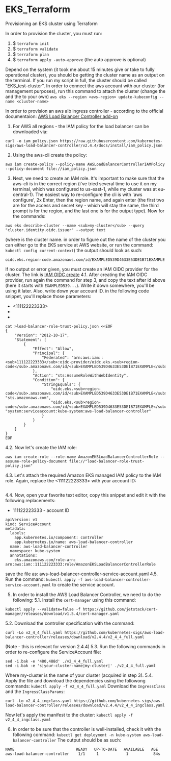 # EKS_Terraform
Provisioning an EKS cluster using Terraform

In order to provision the cluster, you must run:
1. $ `terraform init`
2. $ `terraform validate`
3. $ `terraform plan`
4. $ `terraform apply -auto-approve` (the auto approve is optional)

Depend on the system (it took me about 15 minutes give or take to fully operational cluster), you should be getting
the cluster name as an output on the terminal. If you run my script in full, the cluster should be called "EKS_test-cluster".
In order to connect the aws account with our cluster (for management purposes), run this command to attach the cluster (change the <aws-region> and the <cluster-name> to your own)
`aws eks --region <aws-region> update-kubeconfig --name <cluster-name>`

In order to provision an aws alb ingress controller - according to the official documentaion:
[AWS Load Balancer Controller add-on](https://docs.aws.amazon.com/eks/latest/userguide/aws-load-balancer-controller.html#lbc-install-controller)
1. For AWS all regions - the IAM policy for the load balancer can be downloaded via: 
```
curl -o iam_policy.json https://raw.githubusercontent.com/kubernetes-sigs/aws-load-balancer-controller/v2.4.4/docs/install/iam_policy.json
```
2. Using the aws-cli create the policy:
```
aws iam create-policy --policy-name AWSLoadBalancerControllerIAMPolicy --policy-document file://iam_policy.json
```
3. Next, we need to create an IAM role. It's important to make sure that the aws-cli is in the correct region (i've tried several time to use it on my terminal, which was configured to us-east-1, while my cluster was at eu-central-1). The easiest way to re-configure the cli is with 'aws configure', 2x Enter, then the region name, and again enter (the first two are for the access and secret key - which will stay the same, the third prompt is for the region, and the last one is for the output type).
Now for the commands:
```
aws eks describe-cluster --name <sub>my-cluster</sub> --query "cluster.identity.oidc.issuer" --output text
```
(where <my-cluster> is the cluster name. in order to figure out the name of the cluster you can either go to the EKS service at AWS website, or run the command: `kubectl config current-context`)
the output should look as such:
```
oidc.eks.region-code.amazonaws.com/id/EXAMPLED539D4633E53DE1B71EXAMPLE
```
If no output or error given, you must create an IAM OIDC provider for the cluster. The link is [IAM OIDC create](https://docs.aws.amazon.com/eks/latest/userguide/enable-iam-roles-for-service-accounts.html)
4.1. After creating the IAM OIDC provider, run again the command for step 3, and copy the text after id above (here it starts with ``EXAMPLED539...``). Write it down somewhere, you'll be using it later. Also, write down your account ID. in the following code snippet, you'll replace those parameters:
* <111122223333>
* <region-code>
* <EXAMPLED539D4633E53DE1B71EXAMPLE>

```
cat >load-balancer-role-trust-policy.json <<EOF
{
    "Version": "2012-10-17",
    "Statement": [
        {
            "Effect": "Allow",
            "Principal": {
                "Federated": "arn:aws:iam::<sub>111122223333</sub>:oidc-provider/oidc.eks.<sub>region-code</sub>.amazonaws.com/id/<sub>EXAMPLED539D4633E53DE1B71EXAMPLE</sub>"
            },
            "Action": "sts:AssumeRoleWithWebIdentity",
            "Condition": {
                "StringEquals": {
                    "oidc.eks.<sub>region-code</sub>.amazonaws.com/id/<sub>EXAMPLED539D4633E53DE1B71EXAMPLE</sub>:aud": "sts.amazonaws.com",
                    "oidc.eks.<sub>region-code</sub>.amazonaws.com/id/<sub>EXAMPLED539D4633E53DE1B71EXAMPLE</sub>:sub": "system:serviceaccount:kube-system:aws-load-balancer-controller"
                }
            }
        }
    ]
}
EOF
```
4.2. Now let's create the IAM role:
```
aws iam create-role --role-name AmazonEKSLoadBalancerControllerRole --assume-role-policy-document file://"load-balancer-role-trust-policy.json"
```
4.3. Let's attach the required Amazon EKS managed IAM policy to the IAM role. Again, replace the <111122223333> with your account ID:
```aws iam attach-role-policy --policy-arn arn:aws:iam::<sub>111122223333</sub>:policy/AWSLoadBalancerControllerIAMPolicy --role-name AmazonEKSLoadBalancerControllerRole
```

4.4. Now, open your favorite text editor, copy this snippet and edit it with the following replacements:
* 111122223333 - account ID
```
apiVersion: v1
kind: ServiceAccount
metadata:
  labels:
    app.kubernetes.io/component: controller
    app.kubernetes.io/name: aws-load-balancer-controller
  name: aws-load-balancer-controller
  namespace: kube-system
  annotations:
    eks.amazonaws.com/role-arn: arn:aws:iam::111122223333:role/AmazonEKSLoadBalancerControllerRole
```
save the file as: aws-load-balancer-controller-service-account.yaml
4.5. Run the command: 
`kubectl apply -f aws-load-balancer-controller-service-account.yaml` to create the service account.

5. In order to install the AWS Load Balancer Controller, we need to do the following:
5.1. Install the `cert-manager` using this command:
```
kubectl apply --validate=false -f https://github.com/jetstack/cert-manager/releases/download/v1.5.4/cert-manager.yaml
```
5.2. Download the controller specification with the command:
```
curl -Lo v2_4_4_full.yaml https://github.com/kubernetes-sigs/aws-load-balancer-controller/releases/download/v2.4.4/v2_4_4_full.yaml
```
(Note - this is relevant for version 2.4.4)
5.3. Run the following commands in order to re-configure the ServiceAccount file:
```
sed -i.bak -e '480,488d' ./v2_4_4_full.yaml
sed -i.bak -e 's|your-cluster-name|my-cluster|' ./v2_4_4_full.yaml
```
Where my-cluster is the name of your cluster (acquired in step 3).
5.4. Apply the file and download the dependencies using the followong commands: 
`kubectl apply -f v2_4_4_full.yaml`
Download the `IngressClass` and the `IngressClassParams`:
```
curl -Lo v2_4_4_ingclass.yaml https://github.com/kubernetes-sigs/aws-load-balancer-controller/releases/download/v2.4.4/v2_4_4_ingclass.yaml
```
Now let's apply the manifest to the cluster:
`kubectl apply -f v2_4_4_ingclass.yaml`

6. In order to be sure that the controller is well-installed, check it with the following command:
`kubectl get deployment -n kube-system aws-load-balancer-controller`
The output should be as such:
```
NAME                           READY   UP-TO-DATE   AVAILABLE   AGE
aws-load-balancer-controller    1/1     1            1           84s
```
